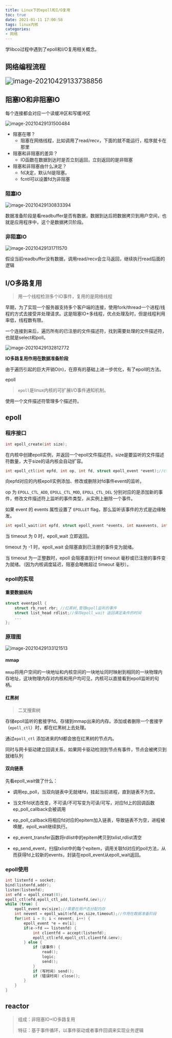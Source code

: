 ```yaml
---
title: Linux下的epoll和I/O复用
toc: true
date: 2021-01-11 17:00:58
tags: linux内核
categories:
- 网络
---
```


学libco过程中遇到了epoll和I/O复用相关概念。

<!--more-->

## 网络编程流程

<img src="\Linux下的epoll和I-O复用\image-20210429133738856.png" alt="image-20210429133738856" style="zoom:150%;" />

## 阻塞IO和非阻塞IO

每个连接都会对应一个读缓冲区和写缓冲区

![image-20210429131500484](\Linux下的epoll和I-O复用\image-20210429131500484.png)

* 阻塞在哪？
  * 阻塞在网络线程，比如调用了read/recv，下面的就不能运行，程序就卡在那里
* 阻塞和非阻塞的差异？
  * IO函数在数据到达时是否立刻返回，立刻返回的是非阻塞
* 阻塞和非阻塞由什么决定？
  * fd决定，默认fd是阻塞。
  * fcntl可以设置fd为非阻塞

### 阻塞IO

![image-20210429130833394](\Linux下的epoll和I-O复用\image-20210429130833394.png)

数据准备阶段是看readbuffer是否有数据，数据到达后把数据拷贝到用户空间，也就是应用程序中，这个是数据拷贝阶段。

### 非阻塞IO

![image-20210429131711570](\Linux下的epoll和I-O复用\image-20210429131711570.png)

假设当前readbuffer没有数据，调用read/recv会立马返回，继续执行read后面的逻辑

## I/O多路复用

> 用一个线程检测多个IO事件，复用的是网络线程

早期，为了实现一个服务器支持多个客户端的连接，使用fork/thread一个进程/线程的方式去接受并处理请求。这是阻塞IO+多线程，优点处理及时，但是线程利用率低，线程数有限。

一个连接到来后，遍历所有的已注册的文件描述符，找到需要处理的文件描述符，也就是select和poll。

![image-20210429132812772](\Linux下的epoll和I-O复用\image-20210429132812772.png)

**IO多路复用作用在数据准备阶段**

由于遍历引起的巨大开销O(n)，在原有的基础上进一步优化，有了epoll的方法。

epoll

> `epoll`是linux内核的可扩展I/O事件通知机制。

使用一个文件描述符管理多个描述符。

## epoll

### 程序接口

```c++
int epoll_create(int size);
```

在内核中创建epoll实例，并返回一个epoll文件描述符。size是要监听的文件描述符数量，大于size的话内核会自动扩容。

```c++
int epoll_ctl(int epfd, int op, int fd, struct epoll_event *event);//ctl就是control
```

向epfd对应的内核epoll实例添加、修改或删除对fd事件event的监听。

op 为 `EPOLL_CTL_ADD`, `EPOLL_CTL_MOD`, `EPOLL_CTL_DEL` 分别对应的是添加新的事件，修改文件描述符上监听的事件类型，从实例上删除一个事件。

如果 event 的 events 属性设置了 `EPOLLET` flag，那么监听该事件的方式是边缘触发。

```c++
int epoll_wait(int epfd, struct epoll_event *events, int maxevents, int timeout);
```

当 timeout 为 0 时，epoll_wait 立即返回。

 timeout 为 -1 时，epoll_wait 会阻塞直到已注册的事件变为就绪。

当 timeout 为一正整数时，epoll 会阻塞直到计时 timeout 毫秒或已注册的事件变为就绪。（因为内核调度延迟，阻塞会略微超过 timeout 毫秒）。

### epoll的实现

#### 重要数据结构

```c++
struct eventpoll {
    struct rb_root rbr; //红黑树,管理epoll监听的事件
    struct list_head rdlist;//保存epoll_wait 返回满足条件的时间
    ...
};
```



### 原理图

![image-20210429133121513](\Linux下的epoll和I-O复用\image-20210429133121513.png)

#### mmap

`mmap`将用户空间的一块地址和内核空间的一块地址同时映射到相同的一块物理内存地址，这块物理内存对内核和用户均可见，内核可以直接看到epoll监听的句柄。

#### 红黑树

> 二叉搜索树

存储epoll监听的套接字fd。存储到mmap出来的内存。添加或者删除一个套接字（`epoll_ctl`）时，都在红黑树上去处理。

通过`epoll_ctl` 添加进来的fd都会放在红黑树的节点内。

同时与网卡驱动建立回调关系，如果网卡驱动检测到节点有事件，节点会被拷贝到就绪队列

#### 双向链表

先看epoll_wait做了什么：

* 调用ep_poll，当双向链表中无就绪fd，挂起当前进程，直到链表不为空。
* 当文件fd状态改变，不可读/不可写变为可读/可写，对应fd上的回调函数ep_poll_callback会被调用
* ep_poll_callback将相应fd对应的epitem加入链表，导致链表不为空，进程被唤醒，epoll_wait继续执行。

* ep_event_transfer函数将rdlist中的epitem拷贝到txlist,rdlist清空
* ep_send_event，扫描txlist中的每个epitem，调用关联fd对应的poll方法，从而获得fd上较新的events，封装在epoll_event从epoll_wait返回。

### epoll使用

```c++
int listenfd = socket;
bind(listenfd,addr);
listen(listenfd);
int efd = epoll_creat(0);
epoll_ctl(efd,epoll_ctl_add,listenfd,&ev);//
while (true) {
    epoll_event ev[size];//需要在用户态分配内存
    int nevent = epoll_wait(efd,ev,size,timeout);//作用在数据准备阶段
    for(int i = 0; i < nevent; i++) {
		epoll_event *e = ev[i];
        if(e->fd == listenfd) {
			int clientfd = accept(listenfd);
            epoll_ctl(efd,epoll_ctl,clientfd.&env);
        } else {
            if (读事件) {
                read();
                logic;
                send();
            }
            if (写时间) send();
            if (错误时间) close();
        }
    }
}
```

## reactor

> 组成：非阻塞IO+IO多路复用
>
> 特征：基于事件循环，以事件驱动或者事件回调来实现业务逻辑

